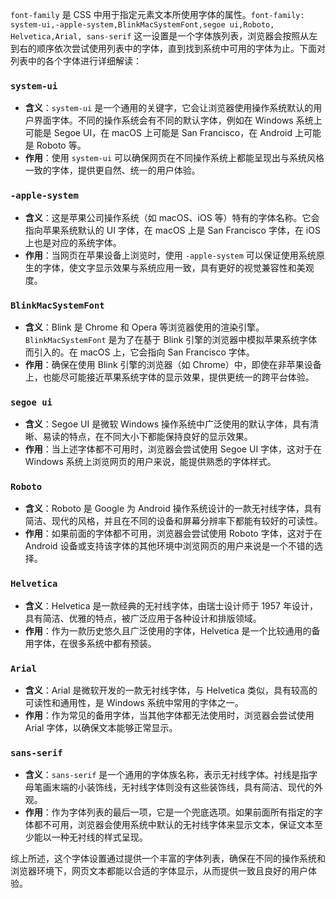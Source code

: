 `font-family` 是 CSS 中用于指定元素文本所使用字体的属性。`font-family: system-ui,-apple-system,BlinkMacSystemFont,segoe ui,Roboto, Helvetica,Arial, sans-serif` 这一设置是一个字体族列表，浏览器会按照从左到右的顺序依次尝试使用列表中的字体，直到找到系统中可用的字体为止。下面对列表中的各个字体进行详细解读：

### `system-ui`
- **含义**：`system-ui` 是一个通用的关键字，它会让浏览器使用操作系统默认的用户界面字体。不同的操作系统会有不同的默认字体，例如在 Windows 系统上可能是 Segoe UI，在 macOS 上可能是 San Francisco，在 Android 上可能是 Roboto 等。
- **作用**：使用 `system-ui` 可以确保网页在不同操作系统上都能呈现出与系统风格一致的字体，提供更自然、统一的用户体验。

### `-apple-system`
- **含义**：这是苹果公司操作系统（如 macOS、iOS 等）特有的字体名称。它会指向苹果系统默认的 UI 字体，在 macOS 上是 San Francisco 字体，在 iOS 上也是对应的系统字体。
- **作用**：当网页在苹果设备上浏览时，使用 `-apple-system` 可以保证使用系统原生的字体，使文字显示效果与系统应用一致，具有更好的视觉兼容性和美观度。

### `BlinkMacSystemFont`
- **含义**：Blink 是 Chrome 和 Opera 等浏览器使用的渲染引擎。`BlinkMacSystemFont` 是为了在基于 Blink 引擎的浏览器中模拟苹果系统字体而引入的。在 macOS 上，它会指向 San Francisco 字体。
- **作用**：确保在使用 Blink 引擎的浏览器（如 Chrome）中，即使在非苹果设备上，也能尽可能接近苹果系统字体的显示效果，提供更统一的跨平台体验。

### `segoe ui`
- **含义**：Segoe UI 是微软 Windows 操作系统中广泛使用的默认字体，具有清晰、易读的特点，在不同大小下都能保持良好的显示效果。
- **作用**：当上述字体都不可用时，浏览器会尝试使用 Segoe UI 字体，这对于在 Windows 系统上浏览网页的用户来说，能提供熟悉的字体样式。

### `Roboto`
- **含义**：Roboto 是 Google 为 Android 操作系统设计的一款无衬线字体，具有简洁、现代的风格，并且在不同的设备和屏幕分辨率下都能有较好的可读性。
- **作用**：如果前面的字体都不可用，浏览器会尝试使用 Roboto 字体，这对于在 Android 设备或支持该字体的其他环境中浏览网页的用户来说是一个不错的选择。

### `Helvetica`
- **含义**：Helvetica 是一款经典的无衬线字体，由瑞士设计师于 1957 年设计，具有简洁、优雅的特点，被广泛应用于各种设计和排版领域。
- **作用**：作为一款历史悠久且广泛使用的字体，Helvetica 是一个比较通用的备用字体，在很多系统中都有预装。

### `Arial`
- **含义**：Arial 是微软开发的一款无衬线字体，与 Helvetica 类似，具有较高的可读性和通用性，是 Windows 系统中常用的字体之一。
- **作用**：作为常见的备用字体，当其他字体都无法使用时，浏览器会尝试使用 Arial 字体，以确保文本能够正常显示。

### `sans-serif`
- **含义**：`sans-serif` 是一个通用的字体族名称，表示无衬线字体。衬线是指字母笔画末端的小装饰线，无衬线字体则没有这些装饰线，具有简洁、现代的外观。
- **作用**：作为字体列表的最后一项，它是一个兜底选项。如果前面所有指定的字体都不可用，浏览器会使用系统中默认的无衬线字体来显示文本，保证文本至少能以一种无衬线的样式呈现。

综上所述，这个字体设置通过提供一个丰富的字体列表，确保在不同的操作系统和浏览器环境下，网页文本都能以合适的字体显示，从而提供一致且良好的用户体验。 